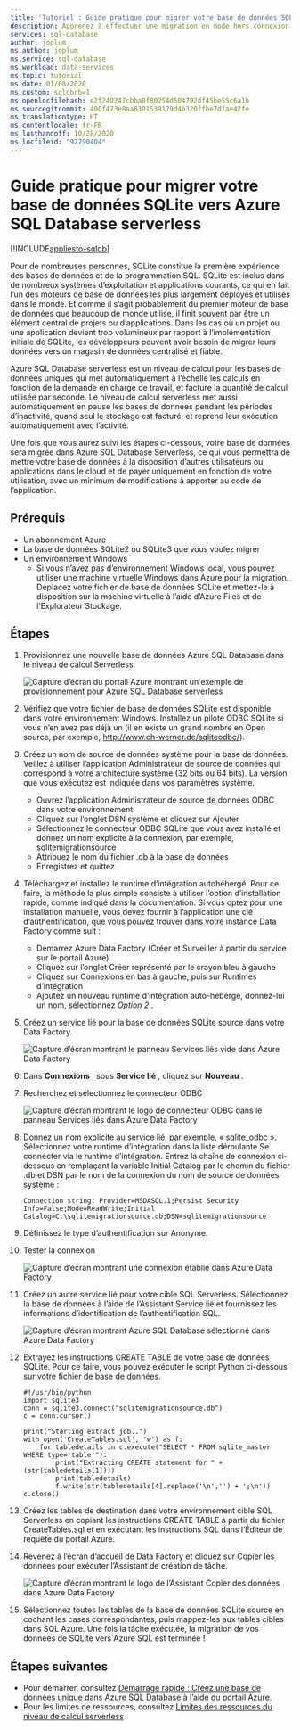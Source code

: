 ```yaml
---
title: 'Tutoriel : Guide pratique pour migrer votre base de données SQLite vers Azure SQL Database serverless'
description: Apprenez à effectuer une migration en mode hors connexion de SQLite vers Azure SQL Database serverless à l’aide d’Azure Data Factory.
services: sql-database
author: joplum
ms.author: joplum
ms.service: sql-database
ms.workload: data-services
ms.topic: tutorial
ms.date: 01/08/2020
ms.custom: sqldbrb=1
ms.openlocfilehash: e2f240247cbba0f80254d504792df45be55c6a1b
ms.sourcegitcommit: 400f473e8aa6301539179d4b320ffbe7dfae42fe
ms.translationtype: HT
ms.contentlocale: fr-FR
ms.lasthandoff: 10/28/2020
ms.locfileid: "92790404"
---
```

# <a name="how-to-migrate-your-sqlite-database-to-azure-sql-database-serverless"></a>Guide pratique pour migrer votre base de données SQLite vers Azure SQL Database serverless
[!INCLUDE[appliesto-sqldb](../includes/appliesto-sqldb.md)]

Pour de nombreuses personnes, SQLite constitue la première expérience des bases de données et de la programmation SQL. SQLite est inclus dans de nombreux systèmes d’exploitation et applications courants, ce qui en fait l’un des moteurs de base de données les plus largement déployés et utilisés dans le monde. Et comme il s’agit probablement du premier moteur de base de données que beaucoup de monde utilise, il finit souvent par être un élément central de projets ou d’applications. Dans les cas où un projet ou une application devient trop volumineux par rapport à l’implémentation initiale de SQLite, les développeurs peuvent avoir besoin de migrer leurs données vers un magasin de données centralisé et fiable.

Azure SQL Database serverless est un niveau de calcul pour les bases de données uniques qui met automatiquement à l’échelle les calculs en fonction de la demande en charge de travail, et facture la quantité de calcul utilisée par seconde. Le niveau de calcul serverless met aussi automatiquement en pause les bases de données pendant les périodes d’inactivité, quand seul le stockage est facturé, et reprend leur exécution automatiquement avec l’activité.

Une fois que vous aurez suivi les étapes ci-dessous, votre base de données sera migrée dans Azure SQL Database Serverless, ce qui vous permettra de mettre votre base de données à la disposition d’autres utilisateurs ou applications dans le cloud et de payer uniquement en fonction de votre utilisation, avec un minimum de modifications à apporter au code de l’application.

## <a name="prerequisites"></a>Prérequis

- Un abonnement Azure
- La base de données SQLite2 ou SQLite3 que vous voulez migrer
- Un environnement Windows
  - Si vous n’avez pas d’environnement Windows local, vous pouvez utiliser une machine virtuelle Windows dans Azure pour la migration. Déplacez votre fichier de base de données SQLite et mettez-le à disposition sur la machine virtuelle à l’aide d’Azure Files et de l’Explorateur Stockage.

## <a name="steps"></a>Étapes

1. Provisionnez une nouvelle base de données Azure SQL Database dans le niveau de calcul Serverless.

    ![Capture d’écran du portail Azure montrant un exemple de provisionnement pour Azure SQL Database serverless](./media/migrate-sqlite-db-to-azure-sql-serverless-offline-tutorial/provision-serverless.png)

2. Vérifiez que votre fichier de base de données SQLite est disponible dans votre environnement Windows. Installez un pilote ODBC SQLite si vous n’en avez pas déjà un (il en existe un grand nombre en Open source, par exemple, http://www.ch-werner.de/sqliteodbc/).

3. Créez un nom de source de données système pour la base de données. Veillez à utiliser l’application Administrateur de source de données qui correspond à votre architecture système (32 bits ou 64 bits). La version que vous exécutez est indiquée dans vos paramètres système.

    - Ouvrez l’application Administrateur de source de données ODBC dans votre environnement
    - Cliquez sur l’onglet DSN système et cliquez sur Ajouter
    - Sélectionnez le connecteur ODBC SQLite que vous avez installé et donnez un nom explicite à la connexion, par exemple, sqlitemigrationsource
    - Attribuez le nom du fichier .db à la base de données
    - Enregistrez et quittez

4. Téléchargez et installez le runtime d’intégration autohébergé. Pour ce faire, la méthode la plus simple consiste à utiliser l’option d’installation rapide, comme indiqué dans la documentation. Si vous optez pour une installation manuelle, vous devez fournir à l’application une clé d’authentification, que vous pouvez trouver dans votre instance Data Factory comme suit :

    - Démarrez Azure Data Factory (Créer et Surveiller à partir du service sur le portail Azure)
    - Cliquez sur l’onglet Créer représenté par le crayon bleu à gauche
    - Cliquez sur Connexions en bas à gauche, puis sur Runtimes d’intégration
    - Ajoutez un nouveau runtime d’intégration auto-hébergé, donnez-lui un nom, sélectionnez *Option 2* .

5. Créez un service lié pour la base de données SQLite source dans votre Data Factory.

    ![Capture d’écran montrant le panneau Services liés vide dans Azure Data Factory](./media/migrate-sqlite-db-to-azure-sql-serverless-offline-tutorial/linked-services-create.png)

6. Dans **Connexions** , sous **Service lié** , cliquez sur **Nouveau** .

7. Recherchez et sélectionnez le connecteur ODBC

   ![Capture d’écran montrant le logo de connecteur ODBC dans le panneau Services liés dans Azure Data Factory](./media/migrate-sqlite-db-to-azure-sql-serverless-offline-tutorial/linked-services-odbc.png)

8. Donnez un nom explicite au service lié, par exemple, « sqlite_odbc ». Sélectionnez votre runtime d’intégration dans la liste déroulante Se connecter via le runtime d’intégration. Entrez la chaîne de connexion ci-dessous en remplaçant la variable Initial Catalog par le chemin du fichier .db et DSN par le nom de la connexion du nom de source de données système :

   ```
   Connection string: Provider=MSDASQL.1;Persist Security Info=False;Mode=ReadWrite;Initial Catalog=C:\sqlitemigrationsource.db;DSN=sqlitemigrationsource
    ```

9. Définissez le type d’authentification sur Anonyme.

10. Tester la connexion

    ![Capture d’écran montrant une connexion établie dans Azure Data Factory](./media/migrate-sqlite-db-to-azure-sql-serverless-offline-tutorial/linked-services-test-successful.png)

11. Créez un autre service lié pour votre cible SQL Serverless. Sélectionnez la base de données à l’aide de l’Assistant Service lié et fournissez les informations d’identification de l’authentification SQL.

    ![Capture d’écran montrant Azure SQL Database sélectionné dans Azure Data Factory](./media/migrate-sqlite-db-to-azure-sql-serverless-offline-tutorial/linked-services-create-target.png)

12. Extrayez les instructions CREATE TABLE de votre base de données SQLite. Pour ce faire, vous pouvez exécuter le script Python ci-dessous sur votre fichier de base de données.

    ```
    #!/usr/bin/python
    import sqlite3
    conn = sqlite3.connect("sqlitemigrationsource.db")
    c = conn.cursor()

    print("Starting extract job..")
    with open('CreateTables.sql', 'w') as f:
        for tabledetails in c.execute("SELECT * FROM sqlite_master WHERE type='table'"):
            print("Extracting CREATE statement for " + (str(tabledetails[1])))
            print(tabledetails)
            f.write(str(tabledetails[4].replace('\n','') + ';\n'))
    c.close()
    ```

13. Créez les tables de destination dans votre environnement cible SQL Serverless en copiant les instructions CREATE TABLE à partir du fichier CreateTables.sql et en exécutant les instructions SQL dans l’Éditeur de requête du portail Azure.

14. Revenez à l’écran d’accueil de Data Factory et cliquez sur Copier les données pour exécuter l’Assistant de création de tâche.

    ![Capture d’écran montrant le logo de l’Assistant Copier des données dans Azure Data Factory](./media/migrate-sqlite-db-to-azure-sql-serverless-offline-tutorial/copy-data.png)

15. Sélectionnez toutes les tables de la base de données SQLite source en cochant les cases correspondantes, puis mappez-les aux tables cibles dans SQL Azure. Une fois la tâche exécutée, la migration de vos données de SQLite vers Azure SQL est terminée !

## <a name="next-steps"></a>Étapes suivantes

- Pour démarrer, consultez [Démarrage rapide : Créez une base de données unique dans Azure SQL Database à l’aide du portail Azure](single-database-create-quickstart.md).
- Pour les limites de ressources, consultez [Limites des ressources du niveau de calcul serverless](./resource-limits-vcore-single-databases.md#general-purpose---serverless-compute---gen5)